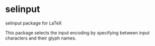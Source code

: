 # selinput

selinput package for LaTeX


This package selects the input encoding by specifying between
input characters and their glyph names.


